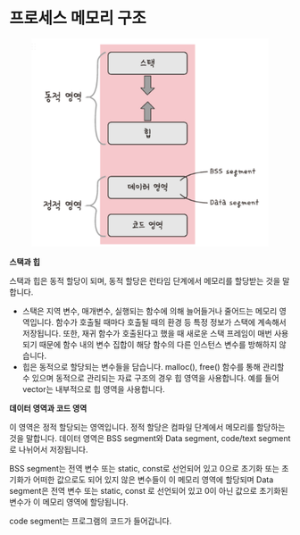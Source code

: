 # 프로세스 메모리 구조

<figure><img src="../../../.gitbook/assets/image (11) (1).png" alt=""><figcaption></figcaption></figure>

**스택과 힙**

스택과 힙은 동적 할당이 되며, 동적 할당은 런타임 단계에서 메모리를 할당받는 것을 말합니다.

* 스택은 지역 변수, 매개변수, 실행되는 함수에 의해 늘어들거나 줄어드는 메모리 영역입니다. 함수가 호출될 때마다 호출될 때의 환경 등 특정 정보가 스택에 계속해서 저장됩니다. 또한, 재귀 함수가 호출된다고 했을 때 새로운 스택 프레임이 매번 사용되기 때문에 함수 내의 변수 집합이 해당 함수의 다른 인스턴스 변수를 방해하지 않습니다.
* 힙은 동적으로 할당되는 변수들을 담습니다. malloc(), free() 함수를 통해 관리할 수 있으며 동적으로 관리되는 자료 구조의 경우 힙 영역을 사용합니다. 예를 들어 vector는 내부적으로 힙 영역을 사용합니다.

**데이터 영역과 코드 영역**

이 영역은 정적 할당되는 영역입니다. 정적 할당은 컴파일 단계에서 메모리를 할당하는 것을 말합니다. 데이터 영역은 BSS segment와 Data segment, code/text segment로 나뉘어서 저장됩니다.

BSS segment는 전역 변수 또는 static, const로 선언되어 있고 0으로 초기화 또는 초기화가 어떠한 값으로도 되어 있지 않은 변수들이 이 메모리 영역에 할당되며 Data segment은 전역 변수 또는 static, const 로 선언되어 있고 0이 아닌 값으로 초기화된 변수가 이 메모리 영역에 할당됩니다.

code segment는 프로그램의 코드가 들어갑니다.
